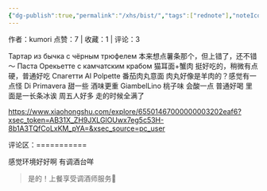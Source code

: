 ```yaml
---
{"dg-publish":true,"permalink":"/xhs/bist/","tags":["rednote"],"noteIcon":"","updated":"2025-03-17T21:33:48.304+08:00"}
---
```


作者：kumori
点赞：7   |   收藏：1   |   评论：3

Тартар из бычка с чёрным трюфелем 本来想点薯条那个，但上错了，还不错～
Паста Орекьетте с камчатским крабом 猫耳面+蟹肉 挺好吃的，稍微有点硬，普通好吃
Спагетти Al Polpette 番茄肉丸意面 肉丸好像是羊肉的？感觉有一点怪
Di Primavera 甜一些 酒味更重
GiambelLino 桃子味 会酸一点 普通好喝 里面是一长条冰诶
周五人好多 走的时候全满了

https://www.xiaohongshu.com/explore/65501467000000003202eaf6?xsec_token=AB31X_ZH9JXLGlOUwx7eg5c53H-8b1A3TQfCoLxKM_pYA=&xsec_source=pc_user

评论区：===========

感觉环境好好啊 有调酒台咩

> 是的！上餐享受调酒师服务🤣